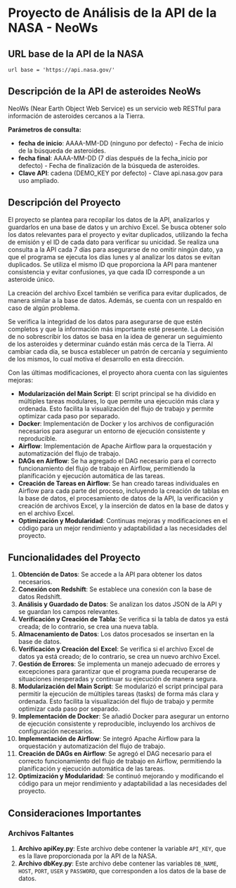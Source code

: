 # Proyecto de Análisis de la API de la NASA - NeoWs

## URL base de la API de la NASA
`url base = 'https://api.nasa.gov/'`

## Descripción de la API de asteroides NeoWs
NeoWs (Near Earth Object Web Service) es un servicio web RESTful para información de asteroides cercanos a la Tierra.

**Parámetros de consulta:**

- **fecha de inicio**: AAAA-MM-DD (ninguno por defecto) - Fecha de inicio de la búsqueda de asteroides.
- **fecha final**: AAAA-MM-DD (7 días después de la fecha_inicio por defecto) - Fecha de finalización de la búsqueda de asteroides.
- **Clave API**: cadena (DEMO_KEY por defecto) - Clave api.nasa.gov para uso ampliado.

## Descripción del Proyecto

El proyecto se plantea para recopilar los datos de la API, analizarlos y guardarlos en una base de datos y un archivo Excel. Se busca obtener solo los datos relevantes para el proyecto y evitar duplicados, utilizando la fecha de emisión y el ID de cada dato para verificar su unicidad. Se realiza una consulta a la API cada 7 días para asegurarse de no omitir ningún dato, ya que el programa se ejecuta los días lunes y al analizar los datos se evitan duplicados. Se utiliza el mismo ID que proporciona la API para mantener consistencia y evitar confusiones, ya que cada ID corresponde a un asteroide único.

La creación del archivo Excel también se verifica para evitar duplicados, de manera similar a la base de datos. Además, se cuenta con un respaldo en caso de algún problema.

Se verifica la integridad de los datos para asegurarse de que estén completos y que la información más importante esté presente. La decisión de no sobrescribir los datos se basa en la idea de generar un seguimiento de los asteroides y determinar cuándo están más cerca de la Tierra. Al cambiar cada día, se busca establecer un patrón de cercanía y seguimiento de los mismos, lo cual motiva el desarrollo en esta dirección.

Con las últimas modificaciones, el proyecto ahora cuenta con las siguientes mejoras:

- **Modularización del Main Script**: El script principal se ha dividido en múltiples tareas modulares, lo que permite una ejecución más clara y ordenada. Esto facilita la visualización del flujo de trabajo y permite optimizar cada paso por separado.
- **Docker**: Implementación de Docker y los archivos de configuración necesarios para asegurar un entorno de ejecución consistente y reproducible.
- **Airflow**: Implementación de Apache Airflow para la orquestación y automatización del flujo de trabajo.
- **DAGs en Airflow**: Se ha agregado el DAG necesario para el correcto funcionamiento del flujo de trabajo en Airflow, permitiendo la planificación y ejecución automática de las tareas.
- **Creación de Tareas en Airflow**: Se han creado tareas individuales en Airflow para cada parte del proceso, incluyendo la creación de tablas en la base de datos, el procesamiento de datos de la API, la verificación y creación de archivos Excel, y la inserción de datos en la base de datos y en el archivo Excel.
- **Optimización y Modularidad**: Continuas mejoras y modificaciones en el código para un mejor rendimiento y adaptabilidad a las necesidades del proyecto.

## Funcionalidades del Proyecto

1. **Obtención de Datos**: Se accede a la API para obtener los datos necesarios.
2. **Conexión con Redshift**: Se establece una conexión con la base de datos Redshift.
3. **Análisis y Guardado de Datos**: Se analizan los datos JSON de la API y se guardan los campos relevantes.
4. **Verificación y Creación de Tabla**: Se verifica si la tabla de datos ya está creada; de lo contrario, se crea una nueva tabla.
5. **Almacenamiento de Datos**: Los datos procesados se insertan en la base de datos.
6. **Verificación y Creación del Excel**: Se verifica si el archivo Excel de datos ya está creado; de lo contrario, se crea un nuevo archivo Excel.
7. **Gestión de Errores**: Se implementa un manejo adecuado de errores y excepciones para garantizar que el programa pueda recuperarse de situaciones inesperadas y continuar su ejecución de manera segura.
8. **Modularización del Main Script**: Se modularizó el script principal para permitir la ejecución de múltiples tareas (tasks) de forma más clara y ordenada. Esto facilita la visualización del flujo de trabajo y permite optimizar cada paso por separado.
9. **Implementación de Docker**: Se añadió Docker para asegurar un entorno de ejecución consistente y reproducible, incluyendo los archivos de configuración necesarios.
10. **Implementación de Airflow**: Se integró Apache Airflow para la orquestación y automatización del flujo de trabajo.
11. **Creación de DAGs en Airflow**: Se agregó el DAG necesario para el correcto funcionamiento del flujo de trabajo en Airflow, permitiendo la planificación y ejecución automática de las tareas.
12. **Optimización y Modularidad**: Se continuó mejorando y modificando el código para un mejor rendimiento y adaptabilidad a las necesidades del proyecto.

## Consideraciones Importantes

### Archivos Faltantes

1. **Archivo apiKey.py**: Este archivo debe contener la variable `API_KEY`, que es la llave proporcionada por la API de la NASA.
2. **Archivo dbKey.py**: Este archivo debe contener las variables `DB_NAME`, `HOST`, `PORT`, `USER` y `PASSWORD`, que corresponden a los datos de la base de datos.

